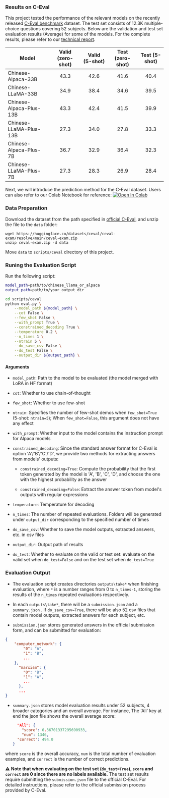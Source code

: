 ### Results on C-Eval

This project tested the performance of the relevant models on the recently released [C-Eval benchmark](https://cevalbenchmark.com) dataset. The test set consists of 12.3K multiple-choice questions covering 52 subjects. Below are the validation and test set evaluation results (Average) for some of the models. For the complete results, please refer to our [technical report](https://arxiv.org/abs/2304.08177).

| Model                   | Valid (zero-shot) | Valid (5-shot) | Test (zero-shot) | Test (5-shot) |
| ----------------------- | :---------------: | :------------: | :--------------: | :-----------: |
| Chinese-Alpaca-33B      |       43.3        |      42.6      |       41.6       |     40.4      |
| Chinese-LLaMA-33B       |       34.9        |      38.4      |       34.6       |     39.5      |
| Chinese-Alpaca-Plus-13B |       43.3        |      42.4      |       41.5       |     39.9      |
| Chinese-LLaMA-Plus-13B  |       27.3        |      34.0      |       27.8       |     33.3      |
| Chinese-Alpaca-Plus-7B  |       36.7        |      32.9      |       36.4       |     32.3      |
| Chinese-LLaMA-Plus-7B   |       27.3        |      28.3      |       26.9       |     28.4      |

Next, we will introduce the prediction method for the C-Eval dataset. Users can also refer to our Colab Notebook for reference: <a href="https://colab.research.google.com/drive/12YewimRT7JuqJGOejxN7YG8jq2de4DnF?usp=sharing" target="_parent"><img src="https://colab.research.google.com/assets/colab-badge.svg" alt="Open In Colab"/></a>

### Data Preparation
Download the dataset from the path specified in [official C-Eval](https://github.com/SJTU-LIT/ceval "Markdown"), and unzip the file to the `data` folder:
```
wget https://huggingface.co/datasets/ceval/ceval-exam/resolve/main/ceval-exam.zip
unzip ceval-exam.zip -d data
```
Move `data` to `scripts/ceval` directory of this project.

### Runing the Evaluation Script

Run the following script: 
```bash
model_path=path/to/chinese_llama_or_alpaca
output_path=path/to/your_output_dir

cd scripts/ceval
python eval.py \
    --model_path ${model_path} \
    --cot False \
    --few_shot False \
    --with_prompt True \
    --constrained_decoding True \
    --temperature 0.2 \
    --n_times 1 \
    --ntrain 5 \
    --do_save_csv False \
    --do_test False \
    --output_dir ${output_path} \
```

#### Arguments

* `model_path`: Path to the model to be evaluated (the model merged with LoRA in HF format)

* `cot`: Whether to use chain-of-thought

* `few_shot`: Whether to use few-shot

* `ntrain`: Specifies the number of few-shot demos when `few_shot=True` (5-shot: `ntrain=5`); When `few_shot=False`, this argument does not have any effect

* `with_prompt`: Whether input to the model contains the instruction prompt for Alpaca models

* `constrained_decoding`: Since the standard answer format for C-Eval is option 'A'/'B'/'C'/'D', we provide two methods for extracting answers from models' outputs:

  * `constrained_decoding=True`: Compute the probability that the first token generated by the model is 'A', 'B', 'C', 'D', and choose the one with the highest probability as the answer

  * `constrained_decoding=False`: Extract the answer token from model's outputs with regular expressions

* `temperature`: Temperature for decoding

* `n_times`: The number of repeated evaluations. Folders will be generated under `output_dir` corresponding to the specified number of times

* `do_save_csv`: Whether to save the model outputs, extracted answers, etc. in csv files

* `output_dir`: Output path of results

* `do_test`: Whether to evaluate on the valid or test set: evaluate on the valid set when `do_test=False` and on the test set when `do_test=True`


### Evaluation Output
- The evaluation script creates directories `outputs\take*` when finishing evaluation,  where `*` is a number ranges from 0 to `n_times-1`, storing the results of the `n_times` repeated evaluations respectively.

- In each `outputs\take*`, there will be a `submission.json` and a `summary.json` . If `do_save_csv=True`, there will be also 52 csv files that contain model outputs, extracted answers for each subject, etc.

*  `submission.json` stores generated answers in the official submission form, and can be submitted for evaluation:

  ```json
  {
      "computer_network": {
          "0": "A",
          "1": "B",
          ...
      },
        "marxism": {
          "0": "B",
          "1": "A",
          ...
        },
    	...
  }
  ```


* `summary.json` stores model evaluation results under 52 subjects, 4 broader categories and an overall average. For instance, The 'All' key at end the json file shows the overall average score: 

  ```json
	"All": {
	  "score": 0.36701337295690933,
	  "num": 1346,
    "correct": 494.0
  }
  ```

 where  `score` is the overall accuracy, `num` is the total number of evaluation examples, and `correct` is the number of correct predictions. 

⚠️ **Note that when evaluating on the test set (`do_test=True`), `score` and `correct` are 0 since there are no labels available.** The test set results require submitting the `submission.json` file to the official C-Eval. For detailed instructions, please refer to the official submission process provided by C-Eval.
